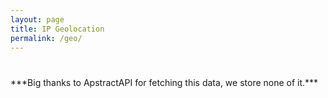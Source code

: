 ```yaml
---
layout: page
title: IP Geolocation
permalink: /geo/
---
```


<script src="https://cdn.jsdelivr.net/npm/jquery@3.5.1/dist/jquery.min.js" integrity="sha256-9/aliU8dGd2tb6OSsuzixeV4y/faTqgFtohetphbbj0=" crossorigin="anonymous"></script>
<script>
    $.getJSON("https://ipgeolocation.abstractapi.com/v1/?api_key=a11bf66a7e494010a785f9eea3a8dd78", function(data) {
        data.ip_address = "<strong>IP Address:</strong><span style='color: #86DE74;'> " + data.ip_address + "</span>";
        data.security.is_vpn = "<br/><strong>Using VPN:</strong><span style='color: #FF7DE9;'> " + data.security.is_vpn + "</span>";
        data.region = "<br/><strong>Region:</strong><span style='color: #FF7DE9;'> " + data.region + ", " + data.region_iso_code + "</span>";
        data.timezone.name = "<br/><strong>Timezone:</strong><span style='color: #FF7DE9;'> " + data.timezone.name + "</span>";
        data.connection.autonomous_system_number = "<br/><strong>ASN:</strong><span style='color: #86DE74;'> " + data.connection.autonomous_system_number + "</span>";
        data.connection.organization_name = "<br/><strong>Organization/ISP:</strong><span style='color: #FF7DE9;'> " + data.connection.organization_name + "</span>";

        document.getElementById("ipgeo").innerHTML = 
                                                    data.ip_address + 
                                                    data.security.is_vpn + 
                                                    data.region + 
                                                    data.timezone.name +
                                                    data.connection.autonomous_system_number +
                                                    data.connection.organization_name;
    })
</script>

<div class="language-plaintext highlighter-rouge">
    <div class="highlight">
        <pre class="highlight"><code><p id="ipgeo"></p></code></pre>
    </div>
</div>
***Big thanks to ApstractAPI for fetching this data, we store none of it.***